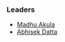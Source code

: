 ### Leaders

* [Madhu Akula](https://twitter.com/madhuakula)
* [Abhisek Datta](https://twitter.com/abh1sek)
